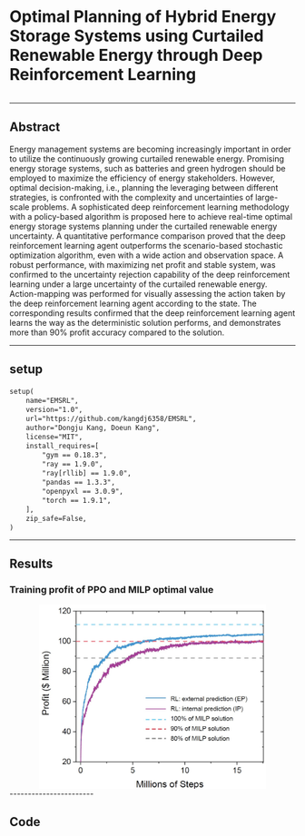 <div style="display:flex; align-items: center;">

# Optimal Planning of Hybrid Energy Storage Systems using Curtailed Renewable Energy through Deep Reinforcement Learning

</div>

-----------------------------

## Abstract

Energy management systems are becoming increasingly important in order to utilize the continuously growing curtailed
renewable energy. Promising energy storage systems, such as batteries and green hydrogen should be employed to maximize
the efficiency of energy stakeholders. However, optimal decision-making, i.e., planning the leveraging between different
strategies, is confronted with the complexity and uncertainties of large-scale problems. A sophisticated deep
reinforcement learning methodology with a policy-based algorithm is proposed here to achieve real-time optimal energy
storage systems planning under the curtailed renewable energy uncertainty. A quantitative performance comparison proved
that the deep reinforcement learning agent outperforms the scenario-based stochastic optimization algorithm, even with a
wide action and observation space. A robust performance, with maximizing net profit and stable system, was confirmed to
the uncertainty rejection capability of the deep reinforcement learning under a large uncertainty of the curtailed
renewable energy. Action-mapping was performed for visually assessing the action taken by the deep reinforcement
learning agent according to the state. The corresponding results confirmed that the deep reinforcement learning agent
learns the way as the deterministic solution performs, and demonstrates more than 90\% profit accuracy compared to the
solution.

-------------------------------

## setup

```
setup(
    name="EMSRL",
    version="1.0",
    url="https://github.com/kangdj6358/EMSRL",
    author="Dongju Kang, Doeun Kang",
    license="MIT",
    install_requires=[
        "gym == 0.18.3",
        "ray == 1.9.0",
        "ray[rllib] == 1.9.0",
        "pandas == 1.3.3",
        "openpyxl == 3.0.9",
        "torch == 1.9.1",
    ],
    zip_safe=False,
)
```

-------------------------

## Results

### Training profit of PPO and MILP optimal value

<div style="display:flex; justify-content: center; width: 100%;">
<img src="./figures/training_profit.jpg" style="width:400px;" alt="" />
</div>
-----------------------

## Code
